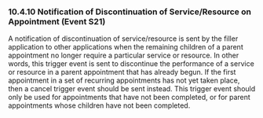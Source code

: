 ### 10.4.10 Notification of Discontinuation of Service/Resource on Appointment (Event S21)

A notification of discontinuation of service/resource is sent by the filler application to other applications when the remaining children of a parent appointment no longer require a particular service or resource. In other words, this trigger event is sent to discontinue the performance of a service or resource in a parent appointment that has already begun. If the first appointment in a set of recurring appointments has not yet taken place, then a cancel trigger event should be sent instead. This trigger event should only be used for appointments that have not been completed, or for parent appointments whose children have not been completed.
